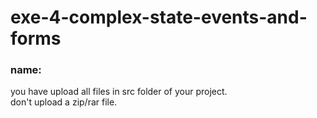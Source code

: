 # exe-4-complex-state-events-and-forms

### name:

you have upload all files in src folder of your project.  
don't upload a zip/rar file.
